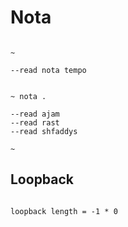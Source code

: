 # Nota

```scenario oscilla

~

--read nota tempo

```

```scenario oscilla

~ nota .

--read ajam
--read rast
--read shfaddys

~

```

## Loopback

```scenario oscilla

loopback length = -1 * 0

```
